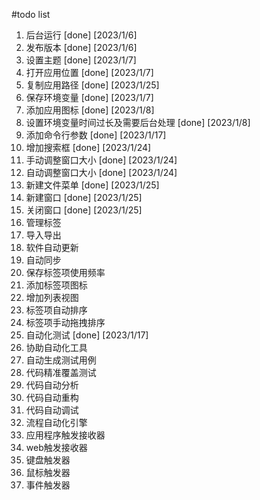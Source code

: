 #todo list
1. 后台运行 [done] [2023/1/6]
2. 发布版本 [done] [2023/1/6]
3. 设置主题 [done] [2023/1/7]
4. 打开应用位置 [done] [2023/1/7]
5. 复制应用路径 [done] [2023/1/25]
6. 保存环境变量 [done] [2023/1/7]
7. 添加应用图标 [done] [2023/1/8]
8. 设置环境变量时间过长及需要后台处理 [done] [2023/1/8]
9. 添加命令行参数 [done] [2023/1/17]
10. 增加搜索框 [done] [2023/1/24]
11. 手动调整窗口大小 [done] [2023/1/24]
12. 自动调整窗口大小 [done] [2023/1/24]
13. 新建文件菜单 [done] [2023/1/25]
14. 新建窗口 [done] [2023/1/25]
15. 关闭窗口 [done] [2023/1/25]
16. 管理标签
17. 导入导出
18. 软件自动更新
19. 自动同步
20. 保存标签项使用频率
21. 添加标签项图标
22. 增加列表视图
23. 标签项自动排序
24. 标签项手动拖拽排序
25. 自动化测试 [done] [2023/1/17]
26. 协助自动化工具
27. 自动生成测试用例
28. 代码精准覆盖测试
29. 代码自动分析
30. 代码自动重构
31. 代码自动调试
32. 流程自动化引擎
33. 应用程序触发接收器
34. web触发接收器
35. 键盘触发器
36. 鼠标触发器
37. 事件触发器
